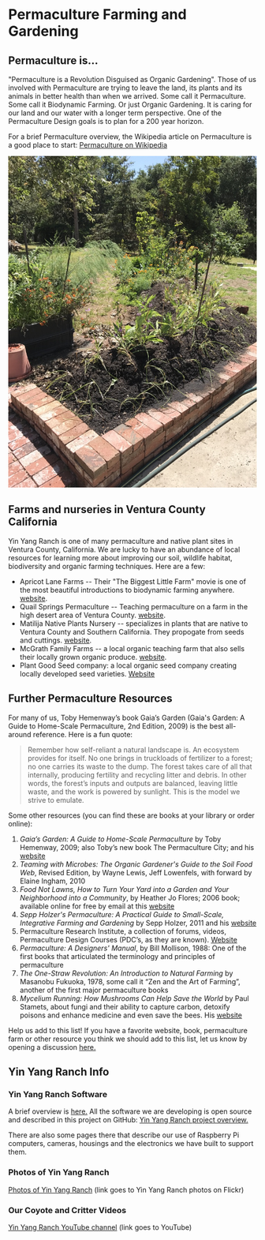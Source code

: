 # Permaculture Farming and Gardening

## Permaculture is...

"Permaculture is a Revolution Disguised as Organic Gardening". Those of us involved with
Permaculture are trying to leave the land, its plants and its animals in better health
than when we arrived. Some call it Permaculture. Some call it Biodynamic Farming. Or
just Organic Gardening. It is caring for our land and our water with a longer term perspective. 
One of the Permaculture Design goals is to plan for a 200 year horizon. 

For a brief Permaculture overview, the Wikipedia article on Permaculture is a
good place to start: [Permaculture on Wikipedia](https://en.wikipedia.org/wiki/Permaculture)

![Newly planted Raised Bed](../images/raised-bed-newly-planted.jpg)

## Farms and nurseries in Ventura County California

Yin Yang Ranch is one of many permaculture and native plant sites in Ventura
County, California. We are lucky to have an abundance of local resources for 
learning more about improving our soil, wildlife habitat, biodiversity and 
organic farming techniques. Here are a few:

- Apricot Lane Farms -- Their "The Biggest Little Farm" movie is one of the most
  beautiful introductions to biodynamic farming anywhere. [website](https://www.apricotlanefarms.com).
- Quail Springs Permaculture -- Teaching permaculture on a farm in the high
  desert area of Ventura County. [website](https://www.quailsprings.org). 
- Matilija Native Plants Nursery -- specializes in plants that are native to 
  Ventura County and Southern California. They propogate from seeds and cuttings. 
  [website](https://www.matilijanursery.com/about/).
- McGrath Family Farms -- a local organic teaching farm that also sells their 
  locally grown organic produce. [website](https://www.storeatmcgrath.com/about). 
- Plant Good Seed company: a local organic seed company creating locally developed seed
  varieties. [Website](https://www.plantgoodseed.com/)

## Further Permaculture Resources

For many of us, Toby Hemenway’s book Gaia’s Garden (Gaia's Garden: A Guide to Home-Scale Permaculture, 2nd Edition, 2009) is the best all-around reference. Here is a fun quote:

> Remember how self-reliant a natural landscape is. An ecosystem provides for itself. No one brings in truckloads of fertilizer to a forest; no one carries its waste to the dump. The forest takes care of all that internally, producing fertility and recycling litter and debris. In other words, the forest’s inputs and outputs are balanced, leaving little waste, and the work is powered by sunlight. This is the model we strive to emulate.

Some other resources (you can find these are books at your library or
order online): 

1. *Gaia’s Garden: A Guide to Home-Scale Permaculture* by Toby Hemenway, 2009; also Toby’s new book The Permaculture City; and his [website](https://tobyhemenway.com/) 
2. *Teaming with Microbes: The Organic Gardener's Guide to the Soil Food Web*, Revised Edition, by Wayne Lewis, Jeff Lowenfels, with forward by Elaine Ingham, 2010
3. *Food Not Lawns, How to Turn Your Yard into a Garden and Your Neighborhood into a Community*, by Heather Jo Flores; 2006 book; available online for free by email 
at this [website](https://www.foodnotlawns.com/book.html) 
4. *Sepp Holzer's Permaculture: A Practical Guide to Small-Scale, Integrative Farming and Gardening* by Sepp Holzer, 2011 and his [website](https://krameterhof.at/en/)
5. Permaculture Research Institute, a collection of forums, videos, Permaculture Design Courses (PDC’s, as they are known). [Website](https://permaculturenews.org/)
6. *Permaculture: A Designers' Manual*, by Bill Mollison, 1988: One of the first books that articulated the terminology and principles of permaculture
7. *The One-Straw Revolution: An Introduction to Natural Farming* by Masanobu Fukuoka, 1978, some call it “Zen and the Art of Farming”, another of the first major permaculture books
8. *Mycelium Running: How Mushrooms Can Help Save the World* by Paul Stamets, about fungi and their ability to capture carbon, detoxify poisons and enhance medicine and even save the bees. His [website](https://www.fungi.com/)

Help us add to this list! If you have a favorite website, book, permaculture 
farm or other resource you think we should add to this list, let us know by
opening a discussion [here.](https://github.com/jeffbass/com-yin-yang-ranch/discussions)

## Yin Yang Ranch Info

### Yin Yang Ranch Software

A brief overview is [here.](../yyr-Software/index.md) All the software we are developing is open source and described in this project on GitHub:
[Yin Yang Ranch project overview.](https://github.com/jeffbass/yin-yang-ranch)

There are also some pages there that describe our use of Raspberry Pi computers,
cameras, housings and the electronics we have built to support them.

### Photos of Yin Yang Ranch

[Photos of Yin Yang Ranch](https://www.flickr.com/people/195006677@N08/) (link goes to Yin Yang Ranch photos on Flickr)

### Our Coyote and Critter Videos

[Yin Yang Ranch YouTube channel](https://youtube.com/@yinyangranch-h1p?si=e-VBOir_jqmnMndN) (link goes to YouTube)